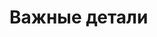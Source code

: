 <!-- .slide:    data-background-color="#699f00" -->
<!-- .slide:    class="center center-horizontal" -->
<!-- .slide:    data-transition="convex" -->

<!-- .slide: id="debug" -->

# Важные детали